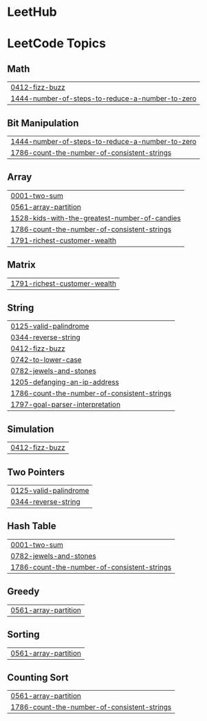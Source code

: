 # LeetHub
<!---LeetCode Topics Start-->
# LeetCode Topics
## Math
|  |
| ------- |
| [0412-fizz-buzz](https://github.com/LEVY-007/LeetHub/tree/master/0412-fizz-buzz) |
| [1444-number-of-steps-to-reduce-a-number-to-zero](https://github.com/LEVY-007/LeetHub/tree/master/1444-number-of-steps-to-reduce-a-number-to-zero) |
## Bit Manipulation
|  |
| ------- |
| [1444-number-of-steps-to-reduce-a-number-to-zero](https://github.com/LEVY-007/LeetHub/tree/master/1444-number-of-steps-to-reduce-a-number-to-zero) |
| [1786-count-the-number-of-consistent-strings](https://github.com/LEVY-007/LeetHub/tree/master/1786-count-the-number-of-consistent-strings) |
## Array
|  |
| ------- |
| [0001-two-sum](https://github.com/LEVY-007/LeetHub/tree/master/0001-two-sum) |
| [0561-array-partition](https://github.com/LEVY-007/LeetHub/tree/master/0561-array-partition) |
| [1528-kids-with-the-greatest-number-of-candies](https://github.com/LEVY-007/LeetHub/tree/master/1528-kids-with-the-greatest-number-of-candies) |
| [1786-count-the-number-of-consistent-strings](https://github.com/LEVY-007/LeetHub/tree/master/1786-count-the-number-of-consistent-strings) |
| [1791-richest-customer-wealth](https://github.com/LEVY-007/LeetHub/tree/master/1791-richest-customer-wealth) |
## Matrix
|  |
| ------- |
| [1791-richest-customer-wealth](https://github.com/LEVY-007/LeetHub/tree/master/1791-richest-customer-wealth) |
## String
|  |
| ------- |
| [0125-valid-palindrome](https://github.com/LEVY-007/LeetHub/tree/master/0125-valid-palindrome) |
| [0344-reverse-string](https://github.com/LEVY-007/LeetHub/tree/master/0344-reverse-string) |
| [0412-fizz-buzz](https://github.com/LEVY-007/LeetHub/tree/master/0412-fizz-buzz) |
| [0742-to-lower-case](https://github.com/LEVY-007/LeetHub/tree/master/0742-to-lower-case) |
| [0782-jewels-and-stones](https://github.com/LEVY-007/LeetHub/tree/master/0782-jewels-and-stones) |
| [1205-defanging-an-ip-address](https://github.com/LEVY-007/LeetHub/tree/master/1205-defanging-an-ip-address) |
| [1786-count-the-number-of-consistent-strings](https://github.com/LEVY-007/LeetHub/tree/master/1786-count-the-number-of-consistent-strings) |
| [1797-goal-parser-interpretation](https://github.com/LEVY-007/LeetHub/tree/master/1797-goal-parser-interpretation) |
## Simulation
|  |
| ------- |
| [0412-fizz-buzz](https://github.com/LEVY-007/LeetHub/tree/master/0412-fizz-buzz) |
## Two Pointers
|  |
| ------- |
| [0125-valid-palindrome](https://github.com/LEVY-007/LeetHub/tree/master/0125-valid-palindrome) |
| [0344-reverse-string](https://github.com/LEVY-007/LeetHub/tree/master/0344-reverse-string) |
## Hash Table
|  |
| ------- |
| [0001-two-sum](https://github.com/LEVY-007/LeetHub/tree/master/0001-two-sum) |
| [0782-jewels-and-stones](https://github.com/LEVY-007/LeetHub/tree/master/0782-jewels-and-stones) |
| [1786-count-the-number-of-consistent-strings](https://github.com/LEVY-007/LeetHub/tree/master/1786-count-the-number-of-consistent-strings) |
## Greedy
|  |
| ------- |
| [0561-array-partition](https://github.com/LEVY-007/LeetHub/tree/master/0561-array-partition) |
## Sorting
|  |
| ------- |
| [0561-array-partition](https://github.com/LEVY-007/LeetHub/tree/master/0561-array-partition) |
## Counting Sort
|  |
| ------- |
| [0561-array-partition](https://github.com/LEVY-007/LeetHub/tree/master/0561-array-partition) |
| [1786-count-the-number-of-consistent-strings](https://github.com/LEVY-007/LeetHub/tree/master/1786-count-the-number-of-consistent-strings) |
<!---LeetCode Topics End-->